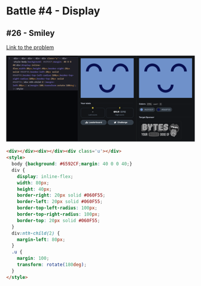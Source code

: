 # Battle #4 - Display

## #26 - Smiley

[Link to the problem](https://cssbattle.dev/play/26)

![result](../../Images/Battle%204/26-Smiley.png)

```html
<div></div><div></div><div class='u'></div>
<style>
  body {background: #6592CF;margin: 40 0 0 40;}
  div {
    display: inline-flex;
    width: 80px;
    height: 40px;
    border-right: 20px solid #060F55;
    border-left: 20px solid #060F55;
    border-top-left-radius: 100px;
    border-top-right-radius: 100px;
    border-top: 20px solid #060F55;
  }
  div:nth-child(2) {
    margin-left: 80px;
  }
  .u {
    margin: 100;
    transform: rotate(180deg);
  }
</style>
```